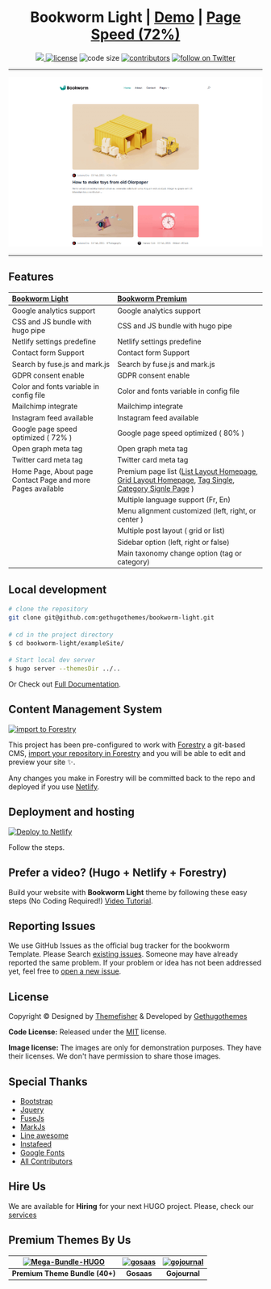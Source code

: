 




<h1 align=center>Bookworm Light | <a target="_blank" href="https://demo.gethugothemes.com/bookworm-light/" rel="nofollow">Demo</a> | <a  target="_blank" href="https://lighthouse-dot-webdotdevsite.appspot.com//lh/html?url=https%3A%2F%2Fdemo.gethugothemes.com%2Fbookworm-light%2F">Page Speed (72%)</a></h1>

<p align=center>
  <a href="https://github.com/gohugoio/hugo/releases/tag/v0.80.0" alt="Contributors">
    <img src="https://img.shields.io/static/v1?label=min-HUGO-version&message=0.80.0&color=f00&logo=hugo" />
  </a>

  <a href="https://github.com/gethugothemes/bookworm-light/blob/master/LICENSE">
    <img src="https://img.shields.io/github/license/gethugothemes/bookworm-light" alt="license"></a>

  <img src="https://img.shields.io/github/languages/code-size/gethugothemes/bookworm-light" alt="code size">

  <a href="https://github.com/gethugothemes/bookworm-light/graphs/contributors">
    <img src="https://img.shields.io/github/contributors/gethugothemes/bookworm-light" alt="contributors"></a>

  <a href="https://twitter.com/intent/follow?screen_name=gethugothemes">
    <img src="https://img.shields.io/twitter/follow/gethugothemes?style=social&logo=twitter"
      alt="follow on Twitter"></a>
</p>

---

<p align="center">

![bookworm](images/tn.png)
</p>



---
## Features
| [Bookworm Light](https://github.com/gethugothemes/bookworm-light)                        | [Bookworm Premium](https://gethugothemes.com/products/bookworm/)                              |
| :-------------                                                                           |:-------------                            | 
| Google analytics support                                                                 | Google analytics support                |
| CSS and JS bundle with hugo pipe                                                         | CSS and JS bundle with hugo pipe         |
| Netlify settings predefine                                                               | Netlify settings predefine               |
| Contact form Support                                                                     | Contact form Support              |
| Search by fuse.js and mark.js                                                            | Search by fuse.js and mark.js                     |
| GDPR consent enable                                                                      | GDPR consent enable                        |
| Color and fonts variable in config file                                                  | Color and fonts variable in config file                      |
| Mailchimp integrate                                                                      | Mailchimp integrate     |          
| Instagram feed available                                                                 | Instagram feed available                     |
| Google page speed optimized ( 72% )                                                      | Google page speed optimized ( 80% )                    |
| Open graph meta tag                                                                      | Open graph meta tag                     |
| Twitter card meta tag                                                                    | Twitter card meta tag                    |
| Home Page, About page Contact Page and more Pages available                              | Premium page list ([List Layout Homepage](https://demo.gethugothemes.com/bookworm/homepage/list/), [Grid Layout Homepage](https://demo.gethugothemes.com/bookworm/homepage/grid/), [Tag Single](https://demo.gethugothemes.com/bookworm/tags/photography/), [Category Signle Page](https://demo.gethugothemes.com/bookworm/categories/lifestyle/) )              |
|                                                                                          | Multiple language support (Fr, En)                     |
|                                                                                          | Menu alignment customized (left, right, or center )                              |
|                                                                                          | Multiple post layout ( grid or list)              |
|                                                                                          | Sidebar option (left, right or false)     |
|                                                                                          | Main taxonomy change option (tag or category)                |
   



## Local development

```bash
# clone the repository
git clone git@github.com:gethugothemes/bookworm-light.git

# cd in the project directory
$ cd bookworm-light/exampleSite/

# Start local dev server
$ hugo server --themesDir ../..
```
Or Check out [Full Documentation](https://docs.gethugothemes.com/bookworm/?ref=github).

## Content Management System

[![import to
Forestry](https://assets.forestry.io/import-to-forestryK.svg)](https://app.forestry.io/quick-start?repo=gethugothemes/bookworm-light&engine=hugo&version=0.87.0)

This project has been pre-configured to work with [Forestry](https://forestry.io) a git-based CMS, [import your
repository in Forestry](https://app.forestry.io/quick-start?repo=gethugothemes/bookworm-light&engine=hugo&version=0.87.0) and
you will be able to edit and preview your site ✨.

Any changes you make in Forestry will be committed back to the repo and deployed if you use [Netlify](#netlify).
## Deployment and hosting

[![Deploy to
Netlify](https://www.netlify.com/img/deploy/button.svg)](https://app.netlify.com/start/deploy?repository=https://github.com/gethugothemes/bookworm-light)

Follow the steps.

## Prefer a video? (Hugo + Netlify + Forestry)
Build your website with **Bookworm Light** theme by following these easy steps (No Coding Required!)
[Video Tutorial](https://youtu.be/ResipmZmpDU).

<!-- reporting issue -->
## Reporting Issues
We use GitHub Issues as the official bug tracker for the bookworm Template. Please Search [existing
issues](https://github.com/gethugothemes/bookworm-light/issues). Someone may have already reported the same problem.
If your problem or idea has not been addressed yet, feel free to [open a new
issue](https://github.com/gethugothemes/bookworm-light/issues).



<!-- ## Bookworm Light Powered Websites


View all the websites powered by Bookworm Light [here](https://github.com/gethugothemes/bookworm-light/wiki/All-bookworm-light-theme-Powered-Websites). Want to submit your own website powered by Bookworm Light? You can submit it [here](https://github.com/gethugothemes/bookworm-light/discussions/5). -->

<!-- licence -->
## License
Copyright &copy; Designed by [Themefisher](https://themefisher.com) & Developed by
[Gethugothemes](https://gethugothemes.com)

**Code License:** Released under the [MIT](https://github.com/gethugothemes/bookworm-light/blob/master/LICENSE) license.

**Image license:** The images are only for demonstration purposes. They have their licenses. We don't have permission to
share those images.

<!-- resources -->
## Special Thanks
- [Bootstrap](https://getbootstrap.com)
- [Jquery](https://jquery.com)
- [FuseJs](https://fusejs.io)
- [MarkJs](https://markjs.io/)
- [Line awesome](https://icons8.com/line-awesome)
- [Instafeed](https://instafeedjs.com/)
- [Google Fonts](https://fonts.google.com/)
- [All Contributors](https://github.com/gethugothemes/bookworm-light/graphs/contributors)


## Hire Us
We are available for **Hiring** for your next HUGO project. Please, check our
[services](https://gethugothemes.com/services/?ref=github)

<!-- premium themes -->
## Premium Themes By Us
| [![Mega-Bundle-HUGO](https://demo.gethugothemes.com/thumbnails/bundle.webp)](https://gethugothemes.com/bundle) | [![gosaas](https://demo.gethugothemes.com/thumbnails/gosaas.webp)](https://gethugothemes.com/products/gosaas/) | [![gojournal](https://demo.gethugothemes.com/thumbnails/gojournal.webp)](https://gethugothemes.com/products/gojournal/) |
|:---:|:---:|:---:|
| **Premium Theme Bundle (40+)** | **Gosaas** | **Gojournal** |

